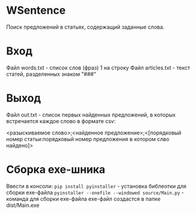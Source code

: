 # WSentence
Поиск предложений в статьях, содержащий заданные слова.

# Вход
Файл words.txt - список слов (фраз) 1 на строку
Файл articles.txt - текст статей, разделенных знаком "###"

# Выход
Файл out.txt - список первых найденных предложений, в которых встречается каждое слово в формате csv:

<разыскиваемое слово>;<найденное предложение>;<[порядковый номер статьи:порядковый номер предложения в котором слво найдено]>

# Сборка exe-шника
Ввести в консоли:
`pip install pyinstaller` - установка библеотки для сборки exe-файла
`pyinstaller --onefile --windowed source/Main.py` - команда для сборки exe-файла
exe-файл создастся в папке dist/Main.exe